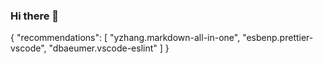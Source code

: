 ### Hi there 👋

<!--
**vinipenido/vinipenido** is a ✨ _special_ ✨ repository because its `README.md` (this file) appears on your GitHub profile.

Here are some ideas to get you started:

- 🔭 I’m currently working on ...
- 🌱 I’m currently learning ...
- 👯 I’m looking to collaborate on ...
- 🤔 I’m looking for help with ...
- 💬 Ask me about ...
- 📫 How to reach me: ...
- 😄 Pronouns: ...
- ⚡ Fun fact: ...
-->
{
    "recommendations": [
        "yzhang.markdown-all-in-one",
        "esbenp.prettier-vscode",
        "dbaeumer.vscode-eslint"
    ]
}
